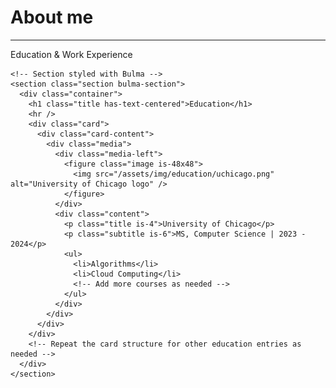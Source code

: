 <html lang="en">
<head>
    <meta charset="UTF-8">
    <meta name="viewport" content="width=device-width, initial-scale=1.0">
    <title>About Me</title>
    <!-- Include Bulma CSS -->
    <link rel="stylesheet" href="https://cdnjs.cloudflare.com/ajax/libs/bulma/0.9.3/css/bulma.min.css">
    <!-- Include Bootstrap CSS -->
    <link rel="stylesheet" href="https://stackpath.bootstrapcdn.com/bootstrap/4.5.2/css/bootstrap.min.css">
</head>
<body>
    <!-- Section styled with Bootstrap -->
    <div class="bootstrap-section">
        <div class="container-md">
            <div class="row">
                <div class="col-xl-8 offset-xl-2 col-lg-10 offset-lg-1">
                    <div class="page-heading">
                        <h1>About me</h1>
                        <hr class="small">
                        <span class="page-subheading">Education & Work Experience</span>
                    </div>
                </div>
            </div>
        </div>
    </div>

    <!-- Section styled with Bulma -->
    <section class="section bulma-section">
      <div class="container">
        <h1 class="title has-text-centered">Education</h1>
        <hr />
        <div class="card">
          <div class="card-content">
            <div class="media">
              <div class="media-left">
                <figure class="image is-48x48">
                  <img src="/assets/img/education/uchicago.png" alt="University of Chicago logo" />
                </figure>
              </div>
              <div class="content">
                <p class="title is-4">University of Chicago</p>
                <p class="subtitle is-6">MS, Computer Science | 2023 - 2024</p>
                <ul>
                  <li>Algorithms</li>
                  <li>Cloud Computing</li>
                  <!-- Add more courses as needed -->
                </ul>
              </div>
            </div>
          </div>
        </div>
        <!-- Repeat the card structure for other education entries as needed -->
      </div>
    </section>
</body>
</html>

